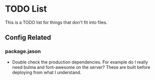# TODO List

This is a TODO list for things that don't fit into files.

## Config Related

### package.jason

* Double check the production dependencies. For example do I really need bulma and font-awesome on the server? These are built before deploying from what I understand.

